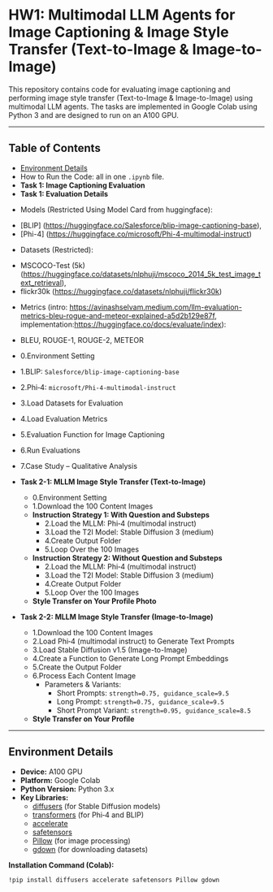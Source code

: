 # HW1: Multimodal LLM Agents for Image Captioning & Image Style Transfer (Text-to-Image & Image-to-Image)

This repository contains code for evaluating image captioning and performing image style transfer (Text-to-Image & Image-to-Image) using multimodal LLM agents. The tasks are implemented in Google Colab using Python 3 and are designed to run on an A100 GPU.

---

## Table of Contents

- [Environment Details](#environment-details)
- How to Run the Code: all in one `.ipynb` file.
- **Task 1: Image Captioning Evaluation**
- **Task 1: Evaluation Details**
  
*   Models (Restricted Using Model Card from huggingface):
 - [BLIP] (https://huggingface.co/Salesforce/blip-image-captioning-base), 
 - [Phi-4] (https://huggingface.co/microsoft/Phi-4-multimodal-instruct) 
*   Datasets (Restricted): 
 - MSCOCO-Test (5k) (https://huggingface.co/datasets/nlphuji/mscoco_2014_5k_test_image_text_retrieval), 
 - flickr30k (https://huggingface.co/datasets/nlphuji/flickr30k) 
*   Metrics (intro: https://avinashselvam.medium.com/llm-evaluation-metrics-bleu-rogue-and-meteor-explained-a5d2b129e87f, implementation:https://huggingface.co/docs/evaluate/index): 
 - BLEU, ROUGE-1, ROUGE-2, METEOR 
  - 0.Environment Setting
  - 1.BLIP: `Salesforce/blip-image-captioning-base`
  - 2.Phi‑4: `microsoft/Phi-4-multimodal-instruct`
  - 3.Load Datasets for Evaluation
  - 4.Load Evaluation Metrics
  - 5.Evaluation Function for Image Captioning
  - 6.Run Evaluations
  - 7.Case Study – Qualitative Analysis
       
- **Task 2-1: MLLM Image Style Transfer (Text-to-Image)**
  - 0.Environment Setting
  - 1.Download the 100 Content Images
  - **Instruction Strategy 1: With Question and Substeps**
    - 2.Load the MLLM: Phi‑4 (multimodal instruct)
    - 3.Load the T2I Model: Stable Diffusion 3 (medium)
    - 4.Create Output Folder
    - 5.Loop Over the 100 Images
  - **Instruction Strategy 2: Without Question and Substeps**
    - 2.Load the MLLM: Phi‑4 (multimodal instruct)
    - 3.Load the T2I Model: Stable Diffusion 3 (medium)
    - 4.Create Output Folder
    - 5.Loop Over the 100 Images
  - **Style Transfer on Your Profile Photo**
- **Task 2-2: MLLM Image Style Transfer (Image-to-Image)**
  - 1.Download the 100 Content Images
  - 2.Load Phi‑4 (multimodal instruct) to Generate Text Prompts
  - 3.Load Stable Diffusion v1.5 (Image-to-Image)
  - 4.Create a Function to Generate Long Prompt Embeddings
  - 5.Create the Output Folder
  - 6.Process Each Content Image
    - Parameters & Variants:
      - Short Prompts: `strength=0.75, guidance_scale=9.5`
      - Long Prompt: `strength=0.75, guidance_scale=9.5`
      - Short Prompt Variant: `strength=0.95, guidance_scale=8.5`
  - **Style Transfer on Your Profile**

---

## Environment Details

- **Device:** A100 GPU  
- **Platform:** Google Colab  
- **Python Version:** Python 3.x  
- **Key Libraries:**
  - [diffusers](https://github.com/huggingface/diffusers) (for Stable Diffusion models)
  - [transformers](https://github.com/huggingface/transformers) (for Phi‑4 and BLIP)
  - [accelerate](https://github.com/huggingface/accelerate)
  - [safetensors](https://github.com/huggingface/safetensors)
  - [Pillow](https://github.com/python-pillow/Pillow) (for image processing)
  - [gdown](https://github.com/wkentaro/gdown) (for downloading datasets)

**Installation Command (Colab):**

```bash
!pip install diffusers accelerate safetensors Pillow gdown
```
